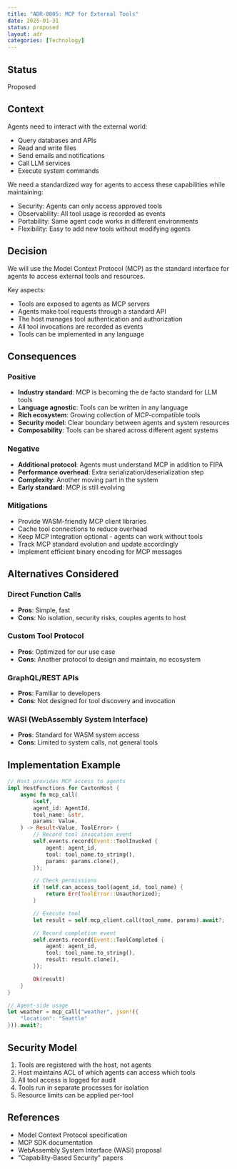 ```yaml
---
title: "ADR-0005: MCP for External Tools"
date: 2025-01-31
status: proposed
layout: adr
categories: [Technology]
---
```



## Status

Proposed

## Context

Agents need to interact with the external world:

- Query databases and APIs
- Read and write files
- Send emails and notifications
- Call LLM services
- Execute system commands

We need a standardized way for agents to access these capabilities while
maintaining:

- Security: Agents can only access approved tools
- Observability: All tool usage is recorded as events
- Portability: Same agent code works in different environments
- Flexibility: Easy to add new tools without modifying agents

## Decision

We will use the Model Context Protocol (MCP) as the standard interface for
agents to access external tools and resources.

Key aspects:

- Tools are exposed to agents as MCP servers
- Agents make tool requests through a standard API
- The host manages tool authentication and authorization
- All tool invocations are recorded as events
- Tools can be implemented in any language

## Consequences

### Positive

- **Industry standard**: MCP is becoming the de facto standard for LLM tools
- **Language agnostic**: Tools can be written in any language
- **Rich ecosystem**: Growing collection of MCP-compatible tools
- **Security model**: Clear boundary between agents and system resources
- **Composability**: Tools can be shared across different agent systems

### Negative

- **Additional protocol**: Agents must understand MCP in addition to FIPA
- **Performance overhead**: Extra serialization/deserialization step
- **Complexity**: Another moving part in the system
- **Early standard**: MCP is still evolving

### Mitigations

- Provide WASM-friendly MCP client libraries
- Cache tool connections to reduce overhead
- Keep MCP integration optional - agents can work without tools
- Track MCP standard evolution and update accordingly
- Implement efficient binary encoding for MCP messages

## Alternatives Considered

### Direct Function Calls

- **Pros**: Simple, fast
- **Cons**: No isolation, security risks, couples agents to host

### Custom Tool Protocol

- **Pros**: Optimized for our use case
- **Cons**: Another protocol to design and maintain, no ecosystem

### GraphQL/REST APIs

- **Pros**: Familiar to developers
- **Cons**: Not designed for tool discovery and invocation

### WASI (WebAssembly System Interface)

- **Pros**: Standard for WASM system access
- **Cons**: Limited to system calls, not general tools

## Implementation Example

```rust
// Host provides MCP access to agents
impl HostFunctions for CaxtonHost {
    async fn mcp_call(
        &self,
        agent_id: AgentId,
        tool_name: &str,
        params: Value,
    ) -> Result<Value, ToolError> {
        // Record tool invocation event
        self.events.record(Event::ToolInvoked {
            agent: agent_id,
            tool: tool_name.to_string(),
            params: params.clone(),
        });

        // Check permissions
        if !self.can_access_tool(agent_id, tool_name) {
            return Err(ToolError::Unauthorized);
        }

        // Execute tool
        let result = self.mcp_client.call(tool_name, params).await?;

        // Record completion event
        self.events.record(Event::ToolCompleted {
            agent: agent_id,
            tool: tool_name.to_string(),
            result: result.clone(),
        });

        Ok(result)
    }
}

// Agent-side usage
let weather = mcp_call("weather", json!({
    "location": "Seattle"
})).await?;
```

## Security Model

1. Tools are registered with the host, not agents
2. Host maintains ACL of which agents can access which tools
3. All tool access is logged for audit
4. Tools run in separate processes for isolation
5. Resource limits can be applied per-tool

## References

- Model Context Protocol specification
- MCP SDK documentation
- WebAssembly System Interface (WASI) proposal
- "Capability-Based Security" papers
